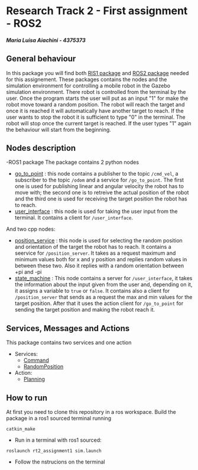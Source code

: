 # Research Track 2 - First assignment - ROS2
##### Maria Luisa Aiachini - 4375373

## General behaviour
In this package you will find both [RIS1 package](https://github.com/Marilwoo/rt2_assignment1/tree/ros2) and [ROS2 package](https://github.com/Marilwoo/rt2_assignment1/tree/ros2/rt2_assignment1) needed for this assignement. These packages contains the nodes and the simulation environment for controlling a mobile robot in the Gazebo simulation environment.
There robot is controlled from the terminal by the user. Once the program starts the user will put as an input "1" for make the robot move toward a random position. The robot will reach the target and once it is reached it will automatically have another target to reach. If the user wants to stop the robot it is sufficient to type "0" in the terminal. The robot will stop once the current target is reached. If the user types "1" again the behaviour will start from the beginning.


## Nodes description
-ROS1 package
  The package contains 2 python nodes
  - [go_to_point](https://github.com/Marilwoo/rt2_assignment1/blob/main/scripts/go_to_point.py) : this node contains a publisher to the topic `/cmd_vel`, a subscriber to the topic `/odom` and a service for `/go_to_point`. The first one is used for publishing linear and angular velocity the robot has to move with; the second one is to retreive the actual position of the robot and the third one is used for receiving the target position the robot has to reach.
  - [user_interface](https://github.com/Marilwoo/rt2_assignment1/blob/main/scripts/user_interface.py) : this node is used for taking the user input from the terminal. It contains a client for `/user_interface`.

And two cpp nodes:

- [position_service](https://github.com/Marilwoo/rt2_assignment1/blob/main/src/position_service.cpp) : this node is used for selecting the random position and orientation of the target the robot has to reach. It contains a seervice for `/position_server`. It takes as a request maximum and minimum values both for x and y position and replies random values in between these two. Also it replies with a random orientation between +pi and -pi
- [state_machine](https://github.com/Marilwoo/rt2_assignment1/blob/main/src/state_machine.cpp) : This node contains a server for `/user_interface`, it takes the information about the input given from the user and, depending on it, it assigns a variable to `true` or `false`. It contains also a client for `/position_server` that sends as a request the max and min values for the target position. After that it uses the action client for `/go_to_point` for sending the target position and making the robot reach it.

## Services, Messages and Actions
This package contains two services and one action
- Services:
  - [Command](https://github.com/Marilwoo/rt2_assignment1/blob/action/srv/Command.srv)
  - [RandomPosition](https://github.com/Marilwoo/rt2_assignment1/blob/action/srv/RandomPosition.srv)
- Action: 
  - [Planning](https://github.com/Marilwoo/rt2_assignment1/blob/action/action/Planning.action) 

## How to run
At first you need to clone this repository in a ros workspace. Build the package in a ros1 sourced terminal running
```
catkin_make
```
- Run in a terminal with ros1 sourced:
 ```
 roslaunch rt2_assignment1 sim.launch
 ```
- Follow the nstrucions on the terminal





